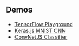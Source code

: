 ## Demos

- [TensorFlow Playground](http://playground.tensorflow.org/)
- [Keras.js MNIST CNN](https://transcranial.github.io/keras-js/#/mnist-cnn)
- [ConvNetJS Classifier](http://cs.stanford.edu/people/karpathy/convnetjs/demo/classify2d.html)
